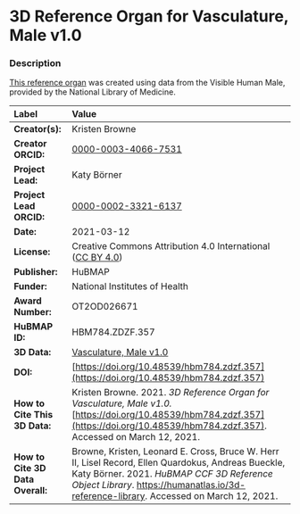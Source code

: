 # 3D Reference Organ for Vasculature, Male v1.0

### Description
[This reference organ](https://humanatlas.io/3d-reference-library) was created using data from the Visible Human Male, provided by the National Library of Medicine.

| Label | Value |
| :------------- |:-------------|
| **Creator(s):** | Kristen Browne |
| **Creator ORCID:** | [0000-0003-4066-7531](https://orcid.org/0000-0003-4066-7531) |
| **Project Lead:** | Katy B&ouml;rner |
| **Project Lead ORCID:** | [0000-0002-3321-6137](https://orcid.org/0000-0002-3321-6137) |
| **Date:** | 2021-03-12 |
| **License:** | Creative Commons Attribution 4.0 International ([CC BY 4.0](https://creativecommons.org/licenses/by/4.0/)) |
| **Publisher:** | HuBMAP |
| **Funder:** | National Institutes of Health |
| **Award Number:** | OT2OD026671 |
| **HuBMAP ID:** | HBM784.ZDZF.357 |
| **3D Data:** | [Vasculature, Male v1.0](https://hubmapconsortium.github.io/ccf-releases/v1.0/models/VH_M_Vasculature.glb) |
| **DOI:** | [https://doi.org/10.48539/hbm784.zdzf.357](https://doi.org/10.48539/hbm784.zdzf.357) |
| **How to Cite This 3D Data:** | Kristen Browne. 2021. *3D Reference Organ for Vasculature, Male v1.0.* [https://doi.org/10.48539/hbm784.zdzf.357](https://doi.org/10.48539/hbm784.zdzf.357). Accessed on March 12, 2021. |
| **How to Cite 3D Data Overall:** | Browne, Kristen, Leonard E. Cross, Bruce W. Herr II, Lisel Record, Ellen Quardokus, Andreas Bueckle, Katy B&ouml;rner. 2021. *HuBMAP CCF 3D Reference Object Library*. https://humanatlas.io/3d-reference-library. Accessed on March 12, 2021. |